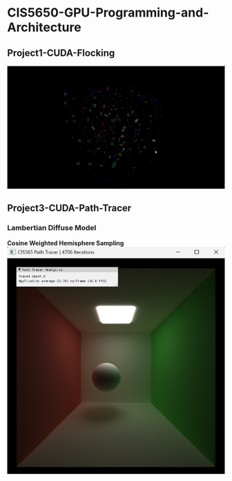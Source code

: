 # CIS5650-GPU-Programming-and-Architecture

## Project1-CUDA-Flocking
![](https://github.com/jgw2000/CIS5650-GPU-Programming-and-Architecture/blob/main/Project1-CUDA-Flocking-main/images/result.gif)

## Project3-CUDA-Path-Tracer
### Lambertian Diffuse Model
**Cosine Weighted Hemisphere Sampling**
![](https://github.com/jgw2000/CIS5650-GPU-Programming-and-Architecture/blob/main/Project3-CUDA-Path-Tracer-main/img/lambertian_diffuse.png)
